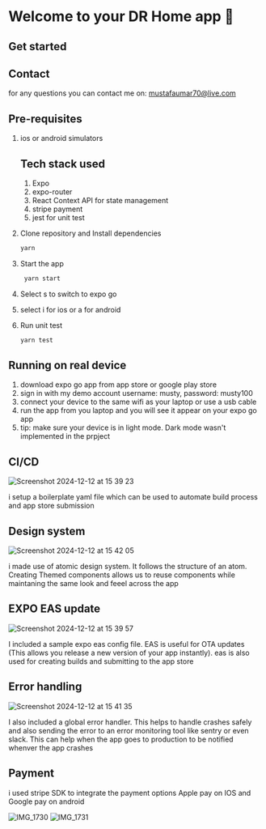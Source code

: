 # Welcome to your DR Home app 👋


## Get started


## Contact
for any questions you can contact me on: mustafaumar70@live.com

## Pre-requisites
1. ios or android simulators

   ## Tech stack used
      1. Expo
      2. expo-router
      3. React Context API for state management
      4. stripe payment
      5. jest for unit test
         

1. Clone repository and Install dependencies

   ```bash
   yarn
   ```

2. Start the app

   ```bash
    yarn start
   ```
3. Select s to switch to expo go
4. select i for ios or a for android 

5. Run unit test
     ```bash
    yarn test
   ```



## Running on real device

1. download expo go app from app store or google play store
2. sign in with my demo account username: musty, password: musty100
3. connect your device to the same wifi as your laptop or use a usb cable
4. run the app from you laptop and you will see it appear on your expo go app
5. tip: make sure your device is in light mode. Dark mode wasn't implemented in the prpject


## CI/CD
![Screenshot 2024-12-12 at 15 39 23](https://github.com/user-attachments/assets/459e0311-9369-4cd7-8abd-ddba47757df3)


i setup a boilerplate yaml file which can be used to automate build process and app store submission

## Design system
   ![Screenshot 2024-12-12 at 15 42 05](https://github.com/user-attachments/assets/1e6268bb-1930-4b49-8f9b-0d975e7796d5)
   
   
   i made use of atomic design system. It follows the structure of an atom. Creating Themed components allows us to reuse components while maintaning the same look and feeel across the app

## EXPO EAS update
![Screenshot 2024-12-12 at 15 39 57](https://github.com/user-attachments/assets/c0570a73-32f5-430d-af70-7ee67752e54b)


I included a sample expo eas config file. EAS is useful for OTA updates (This allows you release a new version of your app instantly). eas is also used for creating builds and submitting to the app store

## Error handling
![Screenshot 2024-12-12 at 15 41 35](https://github.com/user-attachments/assets/7c22cd5f-5240-4d66-9134-4dc72a645f6f)


I also included a global error handler. This helps to handle crashes safely and also sending the error to an error monitoring tool like sentry or even slack. This can help when the app goes to production to be notified whenver the app crashes

## Payment
i used stripe SDK to integrate the payment options
Apple pay on IOS and Google pay on android


![IMG_1730](https://github.com/user-attachments/assets/6534e262-56f5-454a-947a-e05d365a9155)
![IMG_1731](https://github.com/user-attachments/assets/92f9bcf4-d0c4-4873-9005-8f6588e1cd48)


